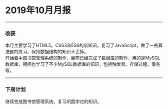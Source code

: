 # 2019年10月月报
***
### 收获
本月主要学习了HTML5，CSS3和ES6的新知识，复习了JavaScript，做了一些算法题的练习，保持数据结构的知识不丢掉。    
开始着手图书馆管理系统的制作，目前已经完成了数据库的制作，用的是MySQL数据库，期间也学习了不少MySQL数据库的知识，包括触发器、存储过程、事务等。
***
### 下周计划
继续完成图书馆管理系统，复习巩固学过的知识。